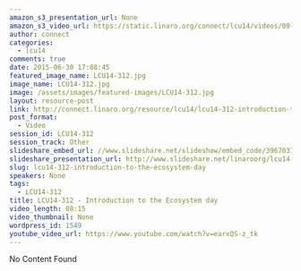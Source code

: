 ```yaml
---
amazon_s3_presentation_url: None
amazon_s3_video_url: https://static.linaro.org/connect/lcu14/videos/09-17-Wednesday/LCU14-312%20-%20Introduction%20to%20the%20Ecosystem%20day.mp4
author: connect
categories:
  - lcu14
comments: true
date: 2015-06-30 17:08:45
featured_image_name: LCU14-312.jpg
image_name: LCU14-312.jpg
image: /assets/images/featured-images/LCU14-312.jpg
layout: resource-post
link: http://connect.linaro.org/resource/lcu14/lcu14-312-introduction-to-the-ecosystem-day/
post_format:
  - Video
session_id: LCU14-312
session_track: Other
slideshare_embed_url: //www.slideshare.net/slideshow/embed_code/39670372
slideshare_presentation_url: http://www.slideshare.net/linaroorg/lcu14-312introduction-to-the-ecosystem-day
slug: lcu14-312-introduction-to-the-ecosystem-day
speakers: None
tags:
  - LCU14-312
title: LCU14-312 - Introduction to the Ecosystem day
video_length: 08:15
video_thumbnail: None
wordpress_id: 1549
youtube_video_url: https://www.youtube.com/watch?v=earxQS-z_tk
---
```


No Content Found
